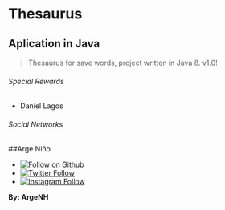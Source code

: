 # Thesaurus

## Aplication in Java

>Thesaurus for save words, project written in Java 8. v1.0!

###### Special Rewards 
- Daniel Lagos

###### Social Networks

##Arge Niño

- [![Follow on Github](https://img.shields.io/github/followers/argenh.svg?style=social&label=Follow)](https://github.com/ArgeNH)
- [![Twitter Follow](https://img.shields.io/twitter/follow/NinoArge.svg?style=social)](https://twitter.com/NinoArge) 
- [![Instagram Follow](https://img.shields.io/static/v1?label=Follow&message=Instagram&color=blue&logo=instagram)](https://www.instagram.com/arge_nino/) 

**By: ArgeNH**
